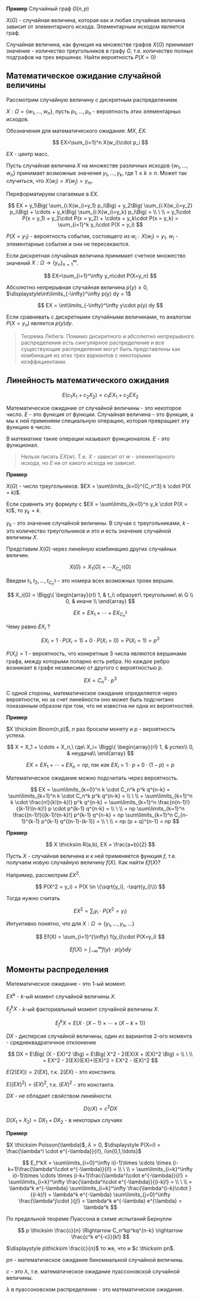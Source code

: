 **Пример** Случайный граф $G(n,p)$

$X(G)$ - случайная величина, которая как и любая случайная величина зависит от элементарного исхода. Элементарным исходом является граф.

Случайная величина, как функция на множестве графов $X(G)$ принимает значение - количество треугольников в графу $G$, т.е. количество полных подграфов на трех вершинах. Найти вероятность $P(X = 0)$

## Математическое ожидание случайной величины

Рассмотрим случайную величину с дискретным распределением.

$X: \Omega=\{w_1,\ldots, w_n\}$, пусть $p_1,\ldots, p_n$ - вероятность этих элементарных исходов.

Обозначения для математического ожидания: $MX$, $EX$.

$$
EX=\sum_{i=1}^n X(w_i)\cdot p_i
$$

$EX$ - центр масс.

Пусть случайная величина $X$ на множестве различных исходов $\{w_1,\ldots, w_n\}$ принимает возможные значения $y_1,\ldots, y_k$, где $1\le k \le n$. Может так случиться, что $X(w_i) = X(w_j) = y_m$.

Переформатируем слагаемые в $EX$.

$$
EX = y_1\Big( \sum_{i:X(w_i)=y_1} p_i\Big) + y_2\Big( \sum_{i:X(w_i)=y_2} p_i\Big) + \cdots + y_k\Big( \sum_{i:X(w_i)=y_k} p_i\Big) = \\
\ \\
= y_1\cdot P(x = y_1) + y_2\cdot P(x = y_2) + \cdots + y_k\cdot P(x = y_k) = \sum_{i=1}^k y_i\cdot P(X = y_i)
$$

$P(X=y_1)$ - вероятность события, состоящего из $w_i:X(w_i)=y_1$. $w_i$ - элементарные события и они не пересекаются.

Если дискретная случайная величина принимает счетное множество значений $X:\Omega\rightarrow\{y_n\}_{n=1}^{\infty}$.

$$
EX=\sum_{i=1}^\infty y_n\cdot P(X=y_n)
$$

Абсолютно непрерывная случайная величина $p(y)\ge 0$, $\displaystyle\int\limits_{-\infty}^\infty p(y) dy = 1$

$$
EX = \int\limits_{-\infty}^\infty y\cdot p(y) dy
$$

Если сравнивать с дискретными случайными величинами, то аналогом $P(X = y_n)$ является $p(y)dy$.

> Теорема Лебега. Помимо дискретного и абсолютно непрерывного распределения есть сингулярное распределение и все существующие распределения могут быть представлены как комбинация из этих трех вариантов с некоторыми коэффициентами.

## Линейность математического ожидания

$$
E(c_1X_1 + c_2X_2) = c_1 EX_1 + c_2 EX_2
$$

Математическое ожидание от случайной величины - это некоторое число. $E$ - это функция от функции. Случайная величина - это функция, а мы к ней применяем специальную операцию, которая превращает эту функцию в число.

В математике такие операции называют функционалом. $E$ - это функционал.

> Нельзя писать $EX(w)$. Т.е. $X$ - зависит от $w$ - элементарного исхода, но $E$ ни от какого исхода не зависит.

**Пример**

$X(G)$ - число треугольников. $EX = \sum\limits_{k=0}^{C_n^3} k \cdot P(X = k)$.

Если сравнить эту формулу с $EX = \sum\limits_{k=0}^n y_k \cdot P(X = k)$, то $y_k = k$.

$y_k$ - это значение случайной величины. В случае с треугольниками, $k$ - это количество треугольников и это и есть значение случайной величины $X$.

Представим $X(G)$ через линейную комбинацию других случайных величин.

$$
X(G) = X_1(G) + \cdots X_{C_n^3}(G)
$$

Введем $t_1, t_2, \ldots, t_{C_n^3}$ - это номера всех возможных троек вершин.

$$
X_i(G) =
\Bigg\{
\begin{array}{rl}
1, & t_i\ образует\ треугольник\ в\ G \\
0, & иначе \\
\end{array}
$$

$$
EX = EX_1 + \cdots + EX_{C_n^3}
$$

Чему равно $EX_i$ ?

$$
EX_i = 1\cdot P(X_i = 1) + 0 \cdot P(X_i = 0) = P(X_i = 1) = p^3
$$

$P(X_i) = 1$ - вероятность, что конкретные $3$ числа являются вершинами графа, между которыми попарно есть ребра. Но каждое ребро возникает в графе независимо от другого с вероятностью $p$.

$$
EX = C_n^3\cdot p^3
$$

С одной стороны, математическое ожидание определяется через вероятности, но за счет линейности оно может быть подсчитано показанным образом при том, что не известна ни одна из вероятностей.

**Пример**

$X \thicksim Binom(n,p)$, $n$ раз бросили монету и $p$ - вероятность успеха.

$$
X = X_1 + \cdots + X_n,\ где\ X_i=
\Bigg\{
\begin{array}{rl}
    1, & успех\\
    0, & неудача\\
\end{array}
$$

$$
EX = EX_1 + \cdots + EX_n = np, так\ как\ EX_i = 1\cdot p + 0 \cdot (1-p) = p
$$

Математическое ожидание можно подсчитать через вероятность.

$$
EX = \sum\limits_{k=0}^n k \cdot C_n^k p^k q^{n-k} = \sum\limits_{k=1}^n k \cdot C_n^k p^k q^{n-k} = \\
\ \\
= \sum\limits_{k=1}^n k \cdot \frac{n!}{k!(n-k)!} p^k q^{n-k} = \sum\limits_{k=1}^n \frac{n(n-1)!}{(k-1)!(n-k)!} p \cdot p^{k-1} q^{n-k} = \\
\ \\
= np \sum\limits_{k=1}^n \frac{(n-1)!}{(k-1)!(n-k)!} p^{k-1} q^{n-k} = np \sum\limits_{k=1}^n C_{n-1}^{k-1} p^{k-1} q^{(n-1)-(k-1)} = \\
\ \\
= np (p + q)^{n-1} = np
$$

**Пример**

$$
X \thicksim R(a,b), EX = \frac{a+b}{2}
$$

Пусть $X$ - случайная величина и к ней применяется функция $f$, т.е. получаем новую случайную величину $f(X)$. Как найти $Ef(X)?$

Например, рассмотрим $EX^2$.

$$
P(X^2 = y_i) = P(X \in \{\sqrt{y_i}, -\sqrt{y_i}\})
$$

Тогда нужно считать

$$
EX^2 = \sum_i y_i\cdot P(X^2 = y_i)
$$

Интуитивно понятно, что для $X:\Omega\rightarrow\{y_1, \ldots, y_n, \ldots\}$

$$
Ef(X) = \sum_{i=1}^{\infty} f(y_i)\cdot P(X=y_i)
$$

$$
Ef(X) = \int_{-\infty}^{\infty} f(y)\cdot p(y) dy
$$

## Моменты распределения

Математическое ожидание - это $1$-ый момент.

$EX^k$ - $k$-ый момент случайной величины $X$.

$E_f^kX$ - $k$-ый факториальный момент случайной величины $X$.

$$
E_f^kX = E\Big( X \cdot (X-1) \times \cdots \times (X-k+1) \Big)
$$

$DX$ - дисперсия случайной величины, один из вариантов $2$-ого момента - среднеквадратичное отклонение

$$
DX = E\Big( (X - EX)^2 \Big) = E\Big( X^2 - 2(EX)X + (EX)^2 \Big) = \\
\ \\
= EX^2 - 2(EX)(EX)+(EX)^2 = EX^2 - (EX)^2
$$

$E(2(EX)) = 2(EX)$, т.к. $2(EX)$ - это константа.

$E((EX)^2) = (EX)^2$, т.к. $(EX)^2$ - это константа.

$DX$ - не обладает свойством линейности.

$$
D(cX) = c^2DX
$$

$D(X_1 + X_2) = DX_1 + DX_2$ - в некоторых случаях

**Пример**

$X \thicksim Poisson(\lambda)$, $\lambda > 0$, $\displaystyle P(X=i) = \frac{\lambda^i \cdot e^{-\lambda}}{i!}, i\in{0,1,\ldots}$

$$
E_f^kX = \sum\limits_{i=0}^\infty i(i-1)\times \cdots \times (i-k+1)\frac{\lambda^i\cdot e^{-\lambda}}{i!} = \\
\ \\
= \sum\limits_{i=k}^\infty i(i-1)\times \cdots \times (i-k+1)\frac{\lambda^i\cdot e^{-\lambda}}{i!} = \sum\limits_{i=k}^\infty \frac{\lambda^i\cdot e^{-\lambda}}{(i-k)!} = \\
\ \\
= \lambda^k e^{-\lambda} \sum\limits_{i=k}^\infty \frac{\lambda^{i-k}\cdot }{(i-k)!} = \lambda^k e^{-\lambda} \sum\limits_{j=0}^\infty \frac{\lambda^j\cdot }{j!} = \lambda^k e^{-\lambda} e^{\lambda} = \lambda^k
$$

По предельной теореме Пуассона в схеме испытаний Бернулли

$$
p \thicksim \frac{c}{n} \Rightarrow C_n^kp^kq^{n-k} \rightarrow \frac{c^k e^{-c}}{k!}
$$

$\displaystyle p\thicksim \frac{c}{n}$ то же, что и $c \thicksim pn$.

$pn$ - математическое ожидание биномиальной случайной величины.

$c$ - это $\lambda$, т.е. математическое ожидание пуассоновской случайной величины.

$\lambda$ в пуассоновском распределении - это математическое ожидание.